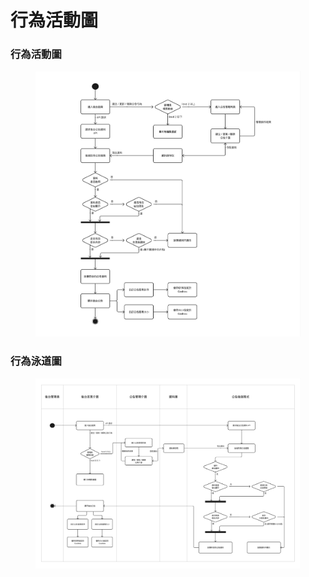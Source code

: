 # 行為活動圖

### 行為活動圖

<figure><img src=".gitbook/assets/後台公告功能相關圖例 - 活動圖.jpg" alt=""><figcaption></figcaption></figure>

### 行為泳道圖

<figure><img src=".gitbook/assets/後台公告功能相關圖例 - 泳道圖.jpg" alt=""><figcaption></figcaption></figure>
